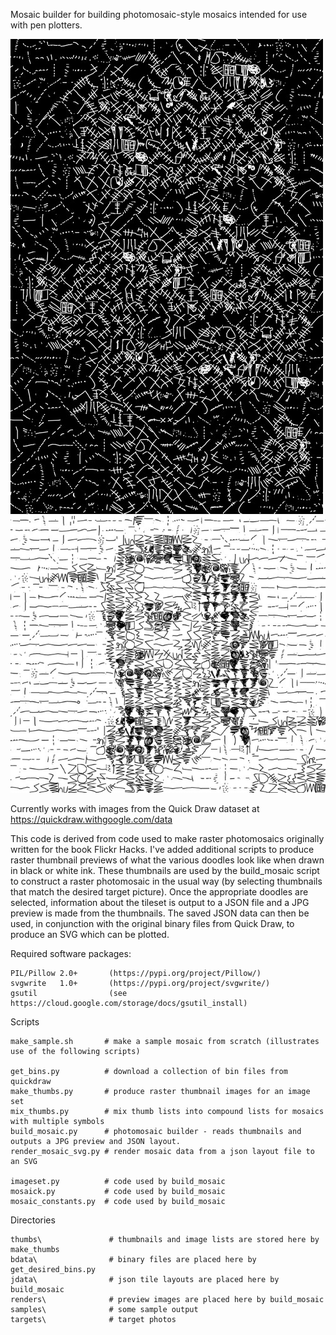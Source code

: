 Mosaic builder for building photomosaic-style mosaics intended for use with pen plotters.

![Karloff](samples/stitchesi_karloff3_25_x_38_c20.jpg " ")
![Grace](samples/abstract_grace_2_33_x_29_c20.jpg " ")

Currently works with images from the Quick Draw dataset at https://quickdraw.withgoogle.com/data

This code is derived from code used to make raster photomosaics originally written for the book Flickr Hacks. I've added additional scripts to produce raster thumbnail previews of what the various doodles look like when drawn in black or white ink.  These thumbnails are used by the build_mosaic script to construct a raster photomosaic in the usual way (by selecting thumbnails that match the desired target picture).  Once the appropriate doodles are selected, information about the tileset is output to a JSON file and a JPG preview is made from the thumbnails.  The saved JSON data can then be used, in conjunction with the original binary files from Quick Draw, to produce an SVG which can be plotted.

Required software packages:
```
PIL/Pillow 2.0+       (https://pypi.org/project/Pillow/)
svgwrite   1.0+       (https://pypi.org/project/svgwrite/)
gsutil                (see https://cloud.google.com/storage/docs/gsutil_install)
```

Scripts
```
make_sample.sh       # make a sample mosaic from scratch (illustrates use of the following scripts)

get_bins.py          # download a collection of bin files from quickdraw
make_thumbs.py       # produce raster thumbnail images for an image set
mix_thumbs.py        # mix thumb lists into compound lists for mosaics with multiple symbols
build_mosaic.py      # photomosaic builder - reads thumbnails and outputs a JPG preview and JSON layout.
render_mosaic_svg.py # render mosaic data from a json layout file to an SVG

imageset.py          # code used by build_mosaic
mosaick.py           # code used by build_mosaic
mosaic_constants.py  # code used by build_mosaic

```

Directories
```
thumbs\               # thumbnails and image lists are stored here by make_thumbs
bdata\                # binary files are placed here by get_desired_bins.py
jdata\                # json tile layouts are placed here by build_mosaic
renders\              # preview images are placed here by build_mosaic
samples\              # some sample output
targets\              # target photos

```
